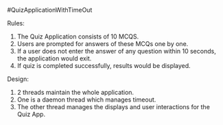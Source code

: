 #QuizApplicationWithTimeOut

Rules:

1. The Quiz Application consists of 10 MCQS.
2. Users are prompted for answers of these MCQs one by one.
3. If a user does not enter the answer of any question within 10 seconds, the application would exit.
4. If quiz is completed successfully, results would be displayed.

Design:

1. 2 threads maintain the whole application.
2. One is a daemon thread which manages timeout.
3. The other thread manages the displays and user interactions for the Quiz App.